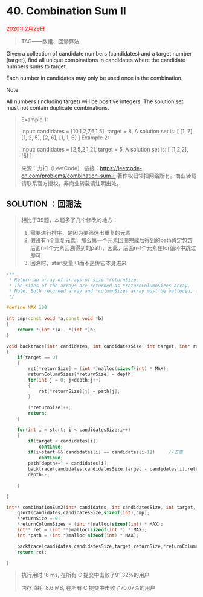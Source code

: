 # 40. Combination Sum II

<font color = #FF0000><u>2020年2月29日</u></font>

> TAG——数组、回溯算法

Given a collection of candidate numbers (candidates) and a target number (target), find all unique combinations in candidates where the candidate numbers sums to target.

Each number in candidates may only be used once in the combination.

Note:

All numbers (including target) will be positive integers.
The solution set must not contain duplicate combinations.

> Example 1:
>
> Input: candidates = [10,1,2,7,6,1,5], target = 8,
> A solution set is:
> [
>   [1, 7],
>   [1, 2, 5],
>   [2, 6],
>   [1, 1, 6]
> ]
> Example 2:
>
> Input: candidates = [2,5,2,1,2], target = 5,
> A solution set is:
> [
>   [1,2,2],
>   [5]
> ]
>
> 来源：力扣（LeetCode）
> 链接：https://leetcode-cn.com/problems/combination-sum-ii
> 著作权归领扣网络所有。商业转载请联系官方授权，非商业转载请注明出处。

## SOLUTION  ：回溯法

> 相比于39题，本题多了几个修改的地方：
>
> 1. 需要进行排序，是因为要筛选出重复的元素
>2. 假设有n个重复元素，那么第一个元素回溯完成后得到的path肯定包含后面n-1个元素回溯得到的path，因此，后面n-1个元素在for循环中跳过即可
> 3. 回溯时，start变量+1而不是传它本身进来

```c++
/**
 * Return an array of arrays of size *returnSize.
 * The sizes of the arrays are returned as *returnColumnSizes array.
 * Note: Both returned array and *columnSizes array must be malloced, assume caller calls free().
 */

#define MAX 100

int cmp(const void *a,const void *b)
{
	return *(int *)a - *(int *)b;
}

void backtrace(int* candidates, int candidatesSize, int target, int* returnSize, int* returnColumnSizes,int** ret,int start,int depth,int *path)
{
	if(target == 0)
	{
		ret[*returnSize] = (int *)malloc(sizeof(int) * MAX);
		returnColumnSizes[*returnSize] = depth;
		for(int j = 0; j<depth;j++)
		{
			ret[*returnSize][j] = path[j];
		}

		(*returnSize)++;
		return;
	}

	for(int i = start; i < candidatesSize;i++)
	{
		if(target < candidates[i])
			continue;
		if(i>start && candidates[i] == candidates[i-1]) 	//去重
			continue;
		path[depth++] = candidates[i];
		backtrace(candidates,candidatesSize,target - candidates[i],returnSize,returnColumnSizes,ret,i+1,depth,path);
		depth--;

	}

}

int** combinationSum2(int* candidates, int candidatesSize, int target, int* returnSize, int** returnColumnSizes){
	qsort(candidates,candidatesSize,sizeof(int),cmp);
	*returnSize = 0;
	*returnColumnSizes = (int *)malloc(sizeof(int) * MAX);
	int** ret = (int **)malloc(sizeof(int *) * MAX);
	int *path = (int *)malloc(sizeof(int) * MAX);

	backtrace(candidates,candidatesSize,target,returnSize,*returnColumnSizes,ret,0,0,path);
	return ret;

}


```

> 执行用时 :8 ms, 在所有 C 提交中击败了91.32%的用户
>
> 内存消耗 :8.6 MB, 在所有 C 提交中击败了70.07%的用户

